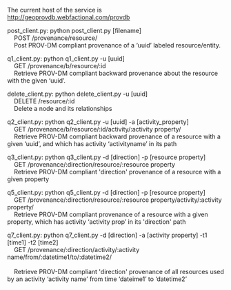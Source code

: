 
The current host of the service is http://geoprovdb.webfactional.com/provdb


post_client.py: python post_client.py [filename]
<br>&nbsp;&nbsp;&nbsp; POST /provenance/resource/
<br>&nbsp;&nbsp;&nbsp; Post PROV-DM compliant provenance of a ‘uuid’ labeled resource/entity.


q1_client.py: python q1_client.py -u [uuid]
<br>&nbsp;&nbsp;&nbsp; GET /provenance/b/resource/:id
<br>&nbsp;&nbsp;&nbsp; Retrieve PROV-DM compliant backward provenance about the resource with the given ‘uuid’.	


delete_client.py: python delete_client.py -u [uuid] 
<br>&nbsp;&nbsp;&nbsp; DELETE /resource/:id
<br>&nbsp;&nbsp;&nbsp;  Delete a node and its relationships


q2_client.py: python q2_client.py -u [uuid] -a [activity_property]
<br>&nbsp;&nbsp;&nbsp; GET /provenance/b/resource/:id/activity/:activity property/
<br>&nbsp;&nbsp;&nbsp; Retrieve PROV-DM compliant backward provenance  of a resource with a given ‘uuid’, and which has activity ‘activityname’ in its path  


q3_client.py: python q3_client.py -d [direction] -p [resource property]
<br>&nbsp;&nbsp;&nbsp; GET /provenance/:direction/resource/:resource property
<br>&nbsp;&nbsp;&nbsp; Retrieve PROV-DM compliant 'direction' provenance  of a resource with a given property


q5_client.py: python q5_client.py -d [direction] -p [resource property]
<br>&nbsp;&nbsp;&nbsp; GET /provenance/:direction/resource/:resource property/activity/:activity property/
<br>&nbsp;&nbsp;&nbsp; Retrieve PROV-DM compliant provenance  of a resource with a given property, which has activity ‘activity prop’ in its 'direction' path


q7_client.py: python q7_client.py -d [direction] -a [activity property] -t1 [time1] -t2 [time2]
<br>&nbsp;&nbsp;&nbsp; GET /provenance/:direction/activity/:activity name/from/:datetime1/to/:datetime2/	
<br>&nbsp;&nbsp;&nbsp; Retrieve PROV-DM compliant 'direction' provenance  of all resources used by an activity ‘activity name’ from time ‘dateime1’ to ‘datetime2’

